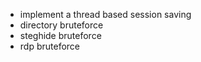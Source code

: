 - implement a thread based session saving
- directory bruteforce
- steghide bruteforce
- rdp bruteforce